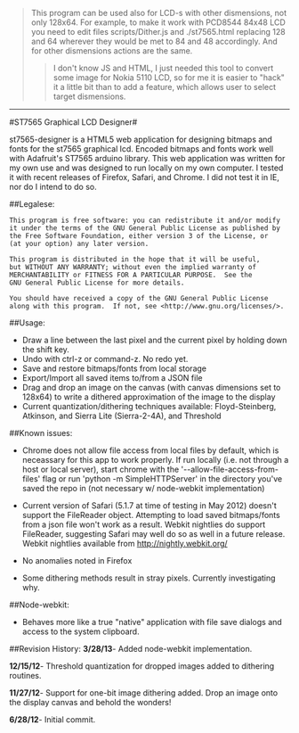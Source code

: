 > This program can be used also for LCD-s with other dismensions, not only 128x64. For example, to make it 
work with PCD8544 84x48 LCD you need to edit files scripts/Dither.js and ./st7565.html replacing 128 and 64 wherever they would be met to 84 and 48 accordingly. And for other dismensions actions are the same.
>> I don't know JS and HTML, I just needed this tool to convert some image for Nokia 5110 LCD, so for me it is easier to "hack" it a little bit
than to add a feature, which allows user to select target dismensions.

-------------------------------------------------------------------------------------------

#ST7565 Graphical LCD Designer#

st7565-designer is a HTML5 web application for designing bitmaps and fonts for the st7565 graphical lcd. 
Encoded bitmaps and fonts work well with Adafruit's ST7565 arduino library. This web application was written
for my own use and was designed to run locally on my own computer. I tested it with recent releases of
Firefox, Safari, and Chrome. I did not test it in IE, nor do I intend to do so. 

##Legalese:

    This program is free software: you can redistribute it and/or modify
    it under the terms of the GNU General Public License as published by
    the Free Software Foundation, either version 3 of the License, or
    (at your option) any later version.

    This program is distributed in the hope that it will be useful,
    but WITHOUT ANY WARRANTY; without even the implied warranty of
    MERCHANTABILITY or FITNESS FOR A PARTICULAR PURPOSE.  See the
    GNU General Public License for more details.

    You should have received a copy of the GNU General Public License
    along with this program.  If not, see <http://www.gnu.org/licenses/>.

##Usage:

- Draw a line between the last pixel and the current pixel by holding down the shift key.
- Undo with ctrl-z or command-z. No redo yet.
- Save and restore bitmaps/fonts from local storage
- Export/Import all saved items to/from a JSON file
- Drag and drop an image on the canvas (with canvas dimensions set to 128x64) to write a dithered approximation of the image to the display
- Current quantization/dithering techniques available: Floyd-Steinberg, Atkinson, and Sierra Lite (Sierra-2-4A), and Threshold

##Known issues:

- Chrome does not allow file access from local files by default, which is neceassary for this app to work properly. 
If run locally (i.e. not through a host or local server), start chrome with the '--allow-file-access-from-files' flag 
or run 'python -m SimpleHTTPServer' in the directory you've saved the repo in (not necessary w/ node-webkit implementation)

- Current version of Safari (5.1.7 at time of testing in May 2012) doesn't support the FileReader object. Attempting to 
load saved bitmaps/fonts from a json file won't work as a result. Webkit nightlies do support FileReader, suggesting 
Safari may well do so as well in a future release. Webkit nightlies available from http://nightly.webkit.org/

- No anomalies noted in Firefox

- Some dithering methods result in stray pixels. Currently investigating why. 

##Node-webkit:

- Behaves more like a true "native" application with file save dialogs and access to the system clipboard. 

##Revision History:
**3/28/13**- Added node-webkit implementation.  
 
**12/15/12**- Threshold quantization for dropped images added to dithering routines.  
 
**11/27/12**- Support for one-bit image dithering added. Drop an image onto the display canvas and behold the wonders!  

**6/28/12**- Initial commit. 
